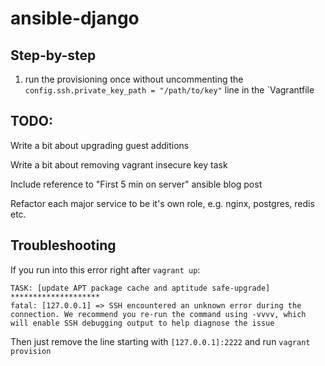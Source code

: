 ansible-django
==============

Step-by-step
------------

1. run the provisioning once without uncommenting the `config.ssh.private_key_path = "/path/to/key"` line in the `Vagrantfile


TODO:
-----

Write a bit about upgrading guest additions

Write a bit about removing vagrant insecure key task

Include reference to "First 5 min on server" ansible blog post

Refactor each major service to be it's own role, e.g. nginx, postgres, redis etc.

Troubleshooting
---------------

If you run into this error right after `vagrant up`:

```
TASK: [update APT package cache and aptitude safe-upgrade] ********************
fatal: [127.0.0.1] => SSH encountered an unknown error during the connection. We recommend you re-run the command using -vvvv, which will enable SSH debugging output to help diagnose the issue
```

Then just remove the line starting with `[127.0.0.1]:2222` and run `vagrant provision`
